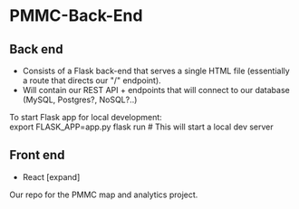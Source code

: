 # PMMC-Back-End

## Back end
- Consists of a Flask back-end that serves a single HTML file (essentially a route that directs our "/" endpoint).
- Will contain our REST API + endpoints that will connect to our database (MySQL, Postgres?, NoSQL?..)

To start Flask app for local development:  
export FLASK_APP=app.py
flask run # This will start a local dev server

## Front end
- React [expand]


Our repo for the PMMC map and analytics project.
